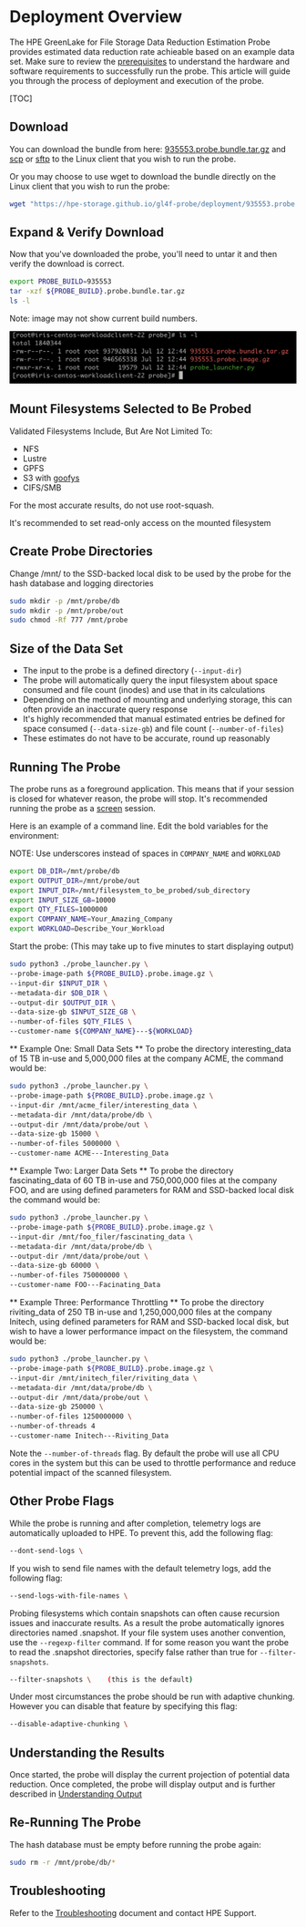 # Deployment Overview 

The HPE GreenLake for File Storage Data Reduction Estimation Probe provides estimated data reduction rate achieable based on an example data set.  Make sure to review the [prerequisites](../prerequisites/index.md) to understand the hardware and software requirements to successfully run the probe.  This article will guide you through the process of deployment and execution of the probe.

[TOC]

## Download 

You can download the bundle from here: [935553.probe.bundle.tar.gz](935553.probe.bundle.tar.gz) and [scp](https://linux.die.net/man/1/scp) or [sftp](https://linux.die.net/man/1/sftp) to the Linux client that you wish to run the probe.

Or you may choose to use wget to download the bundle directly on the Linux client that you wish to run the probe:

```bash
wget "https://hpe-storage.github.io/gl4f-probe/deployment/935553.probe.bundle.tar.gz" -O 935553.probe.bundle.tar.gz
```

## Expand & Verify Download

Now that you've downloaded the probe, you'll need to untar it and then verify the download is correct.
```bash
export PROBE_BUILD=935553
tar -xzf ${PROBE_BUILD}.probe.bundle.tar.gz
ls -l
```
Note: image may not show current build numbers.

![probe_ls](probe_ls.png)

## Mount Filesystems Selected to Be Probed
Validated Filesystems Include, But Are Not Limited To:

* NFS
* Lustre
* GPFS
* S3 with [goofys](https://github.com/kahing/goofys)
* CIFS/SMB

For the most accurate results, do not use root-squash.

It's recommended to set read-only access on the mounted filesystem

## Create Probe Directories
Change /mnt/ to the SSD-backed local disk to be used by the probe for the hash database and logging directories
```bash
sudo mkdir -p /mnt/probe/db
sudo mkdir -p /mnt/probe/out
sudo chmod -Rf 777 /mnt/probe
```
## Size of the Data Set
* The input to the probe is a defined directory (`--input-dir`)
* The probe will automatically query the input filesystem about space consumed and file count (inodes) and use that in its calculations
* Depending on the method of mounting and underlying storage, this can often provide an inaccurate query response 
* It's highly recommended that manual estimated entries be defined for space consumed (`--data-size-gb`) and file count (`--number-of-files`) 
* These estimates do not have to be accurate, round up reasonably

## Running The Probe
The probe runs as a foreground application. This means that if your session is closed for whatever reason, the probe will stop. It's recommended running the probe as a [screen](https://linux.die.net/man/1/screen) session.

Here is an example of a command line. Edit the bold variables for the environment:

NOTE: Use underscores instead of spaces in `COMPANY_NAME` and `WORKLOAD`
```bash
export DB_DIR=/mnt/probe/db
export OUTPUT_DIR=/mnt/probe/out
export INPUT_DIR=/mnt/filesystem_to_be_probed/sub_directory
export INPUT_SIZE_GB=10000
export QTY_FILES=1000000
export COMPANY_NAME=Your_Amazing_Company
export WORKLOAD=Describe_Your_Workload
```
Start the probe: (This may take up to five minutes to start displaying output)
```bash
sudo python3 ./probe_launcher.py \
--probe-image-path ${PROBE_BUILD}.probe.image.gz \
--input-dir $INPUT_DIR \
--metadata-dir $DB_DIR \
--output-dir $OUTPUT_DIR \
--data-size-gb $INPUT_SIZE_GB \
--number-of-files $QTY_FILES \
--customer-name ${COMPANY_NAME}---${WORKLOAD}
```
 
** Example One: Small Data Sets **
To probe the directory interesting_data of 15 TB in-use and 5,000,000 files at the company ACME, the command would be:
```bash
sudo python3 ./probe_launcher.py \
--probe-image-path ${PROBE_BUILD}.probe.image.gz \
--input-dir /mnt/acme_filer/interesting_data \
--metadata-dir /mnt/data/probe/db \
--output-dir /mnt/data/probe/out \
--data-size-gb 15000 \
--number-of-files 5000000 \
--customer-name ACME---Interesting_Data
```
** Example Two: Larger Data Sets **
To probe the directory fascinating_data of 60 TB in-use and 750,000,000 files at the company FOO, and are using defined parameters for RAM and SSD-backed local disk the command would be:
```bash
sudo python3 ./probe_launcher.py \
--probe-image-path ${PROBE_BUILD}.probe.image.gz \
--input-dir /mnt/foo_filer/fascinating_data \
--metadata-dir /mnt/data/probe/db \
--output-dir /mnt/data/probe/out \
--data-size-gb 60000 \
--number-of-files 750000000 \
--customer-name FOO---Facinating_Data
```

** Example Three: Performance Throttling **
To probe the directory riviting_data of 250 TB in-use and 1,250,000,000 files at the company Initech, using defined parameters for RAM and SSD-backed local disk, but wish to have a lower performance impact on the filesystem, the command would be:

```bash
sudo python3 ./probe_launcher.py \
--probe-image-path ${PROBE_BUILD}.probe.image.gz \
--input-dir /mnt/initech_filer/riviting_data \
--metadata-dir /mnt/data/probe/db \
--output-dir /mnt/data/probe/out \
--data-size-gb 250000 \
--number-of-files 1250000000 \
--number-of-threads 4
--customer-name Initech---Riviting_Data
```
Note the `--number-of-threads` flag. By default the probe will use all CPU cores in the system but this can be used to throttle performance and reduce potential impact of the scanned filesystem.


## Other Probe Flags
While the probe is running and after completion, telemetry logs are automatically uploaded to HPE. To prevent this, add the following flag:
```bash
--dont-send-logs \
```
If you wish to send file names with the default telemetry logs, add the following flag:

```bash
--send-logs-with-file-names \
```
Probing filesystems which contain snapshots can often cause recursion issues and inaccurate results. As a result the probe automatically ignores directories named .snapshot. If your file system uses another convention, use the `--regexp-filter` command. If for some reason you want the probe to read the .snapshot directories, specify false rather than true for `--filter-snapshots`.

```bash
--filter-snapshots \    (this is the default)
```
Under most circumstances the probe should be run with adaptive chunking. However you can disable that feature by specifying this flag:
```bash
--disable-adaptive-chunking \
```
## Understanding the Results
Once started, the probe will display the current projection of potential data reduction. Once completed, the probe will display output and is further described in [Understanding Output](../output/index.md)

## Re-Running The Probe
The hash database must be empty before running the probe again:
```bash
sudo rm -r /mnt/probe/db/*
```
## Troubleshooting
Refer to the [Troubleshooting](../troubleshooting/index.md) document and contact HPE Support.














<!-- 
# TODO: delete 

Americas:
```markdown
wget "https://vastdatasupport.blob.core.windows.net/probe/935553.probe.bundle.tar.gz?sp=r&st=2023-04-20T12:46:21Z&se=2023-07-31T20:46:21Z&spr=https&sv=2021-12-02&sr=b&sig=r%2B0sacAOQ68zqS0rtXhrC9XeHK5pC08m3ImkMUE6aac%3D" -O 935553.probe.bundle.tar.gz
```

Europe:

```markdown
wget "https://vastdatasupporteuwest.blob.core.windows.net/probe/935553.probe.bundle.tar.gz?sp=r&st=2023-04-24T15:46:51Z&se=2026-04-24T23:46:51Z&spr=https&sv=2021-12-02&sr=b&sig=Nska0jbs3Fz%2BrX7IavgLBq8lZeoLyo3n2sQ%2Bz3CrdOM%3D" -O 935553.probe.bundle.tar.gz
```

Asia/Pacific:

```markdown
wget "https://vastsupportjapanwest.blob.core.windows.net/probe/935553.probe.bundle.tar.gz?sp=r&st=2023-04-24T15:47:22Z&se=2026-04-24T23:47:22Z&spr=https&sv=2021-12-02&sr=b&sig=EURsk5b4LHKM%2Bk32qyVMiab%2FZXnfIodpDiTCm5wB%2F1w%3D" -O 935553.probe.bundle.tar.gz 
```

South Africa:

```markdown
wget "https://vastsupportsanorth.blob.core.windows.net/probe/935553.probe.bun
```


The address and credentials of the target storage system must be specified in a configuration file, using the format shown in this example `storage-system.yaml` file.

```markdown
address: 10.10.10.1
username: exampleuser
password: examplepassword
```

The `address` value is either a resolvable hostname or IP address of the management interface on the storage system. The `username` value identifies a storage system user with privileges described below.

| Storage System                               | User Type   | Minimal Role   |
| :------------------------------------------- | :---------- | :------------- |
| HPE Alletra 9000, Primera, 3PAR              | System User | Browse         |
| HPE Alletra 6000, Nimble Storage             | System User | Guest          |
| HPE Alletra 6000, Nimble Storage<sup>1</sup> | Tenant      | N/A            |

<sup>1</sup> = NimbleOS 6.0 and above only.

# Command Options

| Option | Default | Description |
| :--- | :--- | :--- |
| --accept-eula | false | Confirms your acceptance of the [HPE license restrictions](../legal/eula/index.md) |
| --log.path | *None* | A file location to write log messages, in addition to stdout |
| --metrics.disable-introspection | false | Excludes metrics about the metrics provider itself, with prefixes such as `promhttp`, `process`, and `go` |
| --telemetry.addr | :8080 | The host:port address at which to provide metrics |
| --telemetry.path | /metrics | The endpoint path at which to provide metrics |

# Using an Executable File

A Linux executable file is provided through GitHub [releases](https://github.com/hpe-storage/array-exporter/releases).

When an executable file has been copied to your server, it can be invoked with this command syntax:

```markdown
hpe-array-exporter [OPTION]... CONFIG-PATH
```

Available OPTIONs are described in the [Command Options](#command_options) section.

CONFIG-PATH is the location of the storage system [configuration](#configuration) file.

## Command Example

```markdown
./hpe-array-exporter --log.path=/var/log/hpe-array-exporter.log /etc/config/storage-system.yaml
```

!!! important
    Include the `--accept-eula` option or set the environment variable `ACCEPT_HPE_STANDARD_EULA=yes` to confirm your acceptance of the [HPE license restrictions](../legal/eula/index.md).


# Using a Container Image

A container image is hosted at `quay.io/hpestorage/array-exporter:v1.0.0`, with v1.0.0 replaced by the desired release version.

When deploying the array exporter as a container, the configuration file must be mounted as a volume.

Available options, including the `--log.path` used in the example below, are described in the [Command Options](#command_options) section.

## Docker Example

In this example, the configuration file at `/tmp/storage-system.yaml` is bound to the container's `/etc/config/` directory as a volume using Docker's `-v` command option. The configuration file location inside the container is then given as a command argument. In addition, the `-p` option is used to map the container's port 8080 to port 9090 on the Docker host.

```markdown
docker run -it --name hpe-array-exporter -p 9090:8080 \
     -v /tmp/storage-system.yaml:/etc/config/storage-system.yaml \
     quay.io/hpestorage/array-exporter:v1.0.0 \
     --log.path /var/log/hpe-array-exporter.log \
     /etc/config/storage-system.yaml
```

!!! important
    Include the `--accept-eula` option or set the environment variable `ACCEPT_HPE_STANDARD_EULA=yes` to confirm your acceptance of the [HPE license restrictions](/legal/eula/index.html).

Consult the [Docker command line documentation](https://docs.docker.com/engine/reference/commandline/run/) for more information on running containers using Docker.

# Using a Kubernetes Deployment

Kubernetes deployment facilities are hosted in the [co-deployments repository](https://github.com/hpe-storage/co-deployments), including a [Helm chart](https://artifacthub.io/packages/helm/hpe-storage/hpe-array-exporter/) (via Artifact Hub) and sample [YAML files](https://github.com/hpe-storage/co-deployments/tree/master/yaml/array-exporter).
 -->
